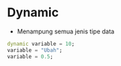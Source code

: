# Dynamic

- Menampung semua jenis tipe data

```dart
dynamic variable = 10;
variable = "Ubah";
variable = 0.5;
```

